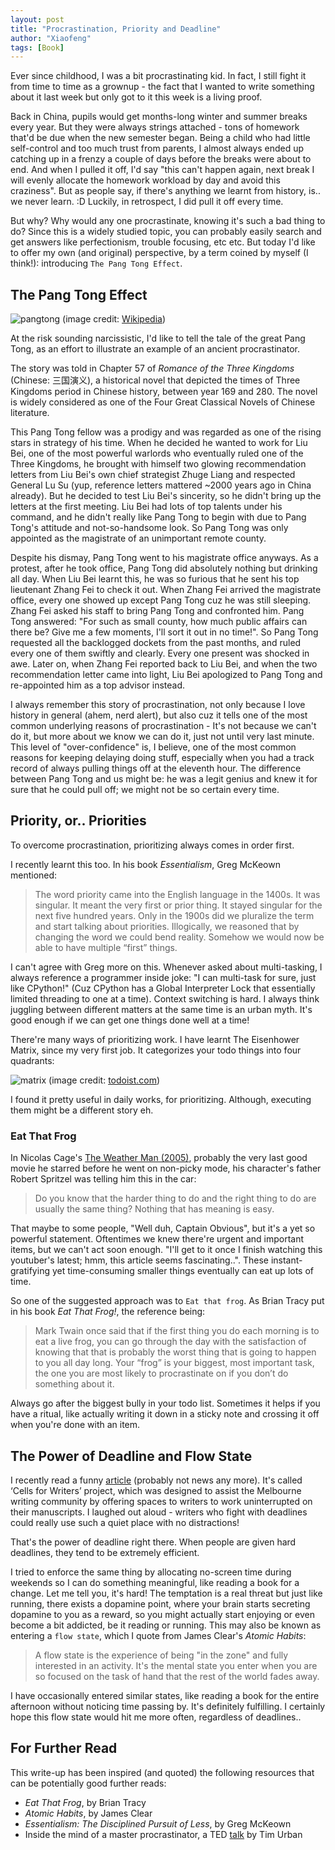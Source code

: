 ```yaml
---
layout: post
title: "Procrastination, Priority and Deadline"
author: "Xiaofeng"
tags: [Book]
---
```


Ever since childhood, I was a bit procrastinating kid. In fact, I still fight it from time to time as a grownup - the fact that I wanted to write something about it last week but only got to it this week is a living proof. 

Back in China, pupils would get months-long winter and summer breaks every year. But they were always strings attached - tons of homework that'd be due when the new semester began. Being a child who had little self-control and too much trust from parents, I almost always ended up catching up in a frenzy a couple of days before the breaks were about to end. And when I pulled it off, I'd say "this can't happen again, next break I will evenly allocate the homework workload by day and avoid this craziness". But as people say, if there's anything we learnt from history, is.. we never learn. :D Luckily, in retrospect, I did pull it off every time. 

But why? Why would any one procrastinate, knowing it's such a bad thing to do? Since this is a widely studied topic, you can probably easily search and get answers like perfectionism, trouble focusing, etc etc. But today I'd like to offer my own (and original) perspective, by a term coined by myself (I think!): introducing `The Pang Tong Effect`.   

## The Pang Tong Effect  

![pangtong](../assets/images/20210306/PangTong.jpg) 
(image credit: [Wikipedia](https://en.wikipedia.org/wiki/File:PangTong.jpg))

At the risk sounding narcissistic, I'd like to tell the tale of the great Pang Tong, as an effort to illustrate an example of an ancient procrastinator. 

The story was told in Chapter 57 of *Romance of the Three Kingdoms* (Chinese: 三国演义), a historical novel that depicted the times of Three Kingdoms period in Chinese history, between year 169 and 280. The novel is widely considered as one of the Four Great Classical Novels of Chinese literature. 

This Pang Tong fellow was a prodigy and was regarded as one of the rising stars in strategy of his time. When he decided he wanted to work for Liu Bei, one of the most powerful warlords who eventually ruled one of the Three Kingdoms, he brought with himself two glowing recommendation letters from Liu Bei's own chief strategist Zhuge Liang and respected General Lu Su (yup, reference letters mattered ~2000 years ago in China already). But he decided to test Liu Bei's sincerity, so he didn't bring up the letters at the first meeting. Liu Bei had lots of top talents under his command, and he didn't really like Pang Tong to begin with due to Pang Tong's attitude and not-so-handsome look. So Pang Tong was only appointed as the magistrate of an unimportant remote county. 

Despite his dismay, Pang Tong went to his magistrate office anyways. As a protest, after he took office, Pang Tong did absolutely nothing but drinking all day. When Liu Bei learnt this, he was so furious that he sent his top lieutenant Zhang Fei to check it out. When Zhang Fei arrived the magistrate office, every one showed up except Pang Tong cuz he was still sleeping. Zhang Fei asked his staff to bring Pang Tong and confronted him. Pang Tong answered: "For such as small county, how much public affairs can there be? Give me a few moments, I'll sort it out in no time!". So Pang Tong requested all the backlogged dockets from the past months, and ruled every one of them swiftly and clearly. Every one present was shocked in awe. Later on, when Zhang Fei reported back to Liu Bei, and when the two recommendation letter came into light, Liu Bei apologized to Pang Tong and re-appointed him as a top advisor instead. 

I always remember this story of procrastination, not only because I love history in general (ahem, nerd alert), but also cuz it tells one of the most common underlying reasons of procrastination - It's not because we can't do it, but more about we know we can do it, just not until very last minute. This level of "over-confidence" is, I believe, one of the most common reasons for keeping delaying doing stuff, especially when you had a track record of always pulling things off at the eleventh hour. The difference between Pang Tong and us might be: he was a legit genius and knew it for sure that he could pull off; we might not be so certain every time. 

## Priority, or.. Priorities

To overcome procrastination, prioritizing always comes in order first.   

I recently learnt this too. In his book *Essentialism*, Greg McKeown mentioned:

> The word priority came into the English language in the 1400s. It was singular. It meant the very first or prior thing. It stayed singular for the next five hundred years. Only in the 1900s did we pluralize the term and start talking about priorities. Illogically, we reasoned that by changing the word we could bend reality. Somehow we would now be able to have multiple “first” things.

I can't agree with Greg more on this. Whenever asked about multi-tasking, I always reference a programmer inside joke: "I can multi-task for sure, just like CPython!" (Cuz CPython has a Global Interpreter Lock that essentially limited threading to one at a time). Context switching is hard. I always think juggling between different matters at the same time is an urban myth. It's good enough if we can get one things done well at a time! 

There're many ways of prioritizing work. I have learnt The Eisenhower Matrix, since my very first job. It categorizes your todo things into four quadrants:  

![matrix](../assets/images/20210306/matrix.webp) 
(image credit: [todoist.com](https://todoist.com/productivity-methods/eisenhower-matrix))

I found it pretty useful in daily works, for prioritizing. Although, executing them might be a different story eh.  

### Eat That Frog 

In Nicolas Cage's [The Weather Man (2005)](https://www.imdb.com/title/tt0384680/), probably the very last good movie he starred before he went on non-picky mode, his character's father Robert Spritzel was telling him this in the car: 

> Do you know that the harder thing to do and the right thing to do are usually the same thing? Nothing that has meaning is easy. 

That maybe to some people, "Well duh, Captain Obvious", but it's a yet so powerful statement. Oftentimes we knew there're urgent and important items, but we can't act soon enough. "I'll get to it once I finish watching this youtuber's latest; hmm, this article seems fascinating..". These instant-gratifying yet time-consuming smaller things eventually can eat up lots of time. 
 
So one of the suggested approach was to `Eat that frog`. As Brian Tracy put in his book *Eat That Frog!*, the reference being:

> Mark Twain once said that if the first thing you do each morning is to eat a live frog, you can go through the day with the satisfaction of knowing that that is probably the worst thing that is going to happen to you all day long. Your “frog” is your biggest, most important task, the one you are most likely to procrastinate on if you don’t do something about it.

Always go after the biggest bully in your todo list. Sometimes it helps if you have a ritual, like actually writing it down in a sticky note and crossing it off when you're done with an item. 

## The Power of Deadline and Flow State 

I recently read a funny [article](https://www.abc.net.au/radionational/programs/archived/booksandarts/melbourne-jail/4322338) (probably not news any more). It's called ‘Cells for Writers’ project, which was designed to assist the Melbourne writing community by offering spaces to writers to work uninterrupted on their manuscripts. I laughed out aloud - writers who fight with deadlines could really use such a quiet place with no distractions! 

That's the power of deadline right there. When people are given hard deadlines, they tend to be extremely efficient. 

I tried to enforce the same thing by allocating no-screen time during weekends so I can do something meaningful, like reading a book for a change. Let me tell you, it's hard! The temptation is a real threat but just like running, there exists a dopamine point, where your brain starts secreting dopamine to you as a reward, so you might actually start enjoying or even become a bit addicted, be it reading or running. This may also be known as entering a `flow state`, which I quote from James Clear's *Atomic Habits*:

> A flow state is the experience of being "in the zone" and fully interested in an activity. It's the mental state you enter when you are so focused on the task of hand that the rest of the world fades away.  

I have occasionally entered similar states, like reading a book for the entire afternoon without noticing time passing by. It's definitely fulfilling. I certainly hope this flow state would hit me more often, regardless of deadlines..


## For Further Read 

This write-up has been inspired (and quoted) the following resources that can be potentially good further reads: 

* *Eat That Frog*, by Brian Tracy  
* *Atomic Habits*, by James Clear 
* *Essentialism: The Disciplined Pursuit of Less*, by Greg McKeown 
* Inside the mind of a master procrastinator, a TED [talk](https://youtu.be/arj7oStGLkU) by Tim Urban 


